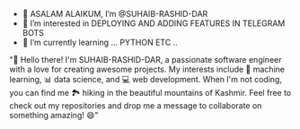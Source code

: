 - 👋 ASALAM ALAIKUM, I’m @SUHAIB-RASHID-DAR
- 👀 I’m interested in DEPLOYING AND ADDING FEATURES IN TELEGRAM BOTS
- 🌱 I’m currently learning ... PYTHON ETC
..


<!---
SUHAIB-RASHID-DAR/SUHAIB-RASHID-DAR is a ✨ special ✨ repository because its `README.md` (this file) appears on your GitHub profile.
You can click the Preview link to take a look at your changes.
--->
"👋 Hello there! I'm SUHAIB-RASHID-DAR, a passionate software engineer with a love for creating awesome projects. My interests include 🤖 machine learning, 📊 data science, and 💻 web development. When I'm not coding, you can find me 🏞️ hiking in the beautiful mountains of Kashmir. Feel free to check out my repositories and drop me a message to collaborate on something amazing! 😄"
